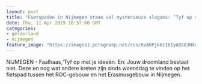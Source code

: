 ```yaml
---
layout: post
title: "Fietspaden in Nijmegen staan vol mysterieuze slogans: ‘Tyf op met je ideeën’"
date: Thu, 11 Apr 2019 10:57:00 GMT
categories: 
- gelderland 
- nijmegen 
feature_image: "https://images1.persgroep.net/rcs/6zAbPjk6cI61yA928JNXcWtIFXo/diocontent/145301976/_fitwidth/400/?appId=21791a8992982cd8da851550a453bd7f&quality=0.7"
---
```


NIJMEGEN - Faalhaas,‘Tyf op met je ideeën. En: Jouw droomland bestaat niet. Deze en nog wat andere kreten zijn sinds woensdag te vinden op het fietspad tussen het ROC-gebouw en het Erasmusgebouw in Nijmegen.
